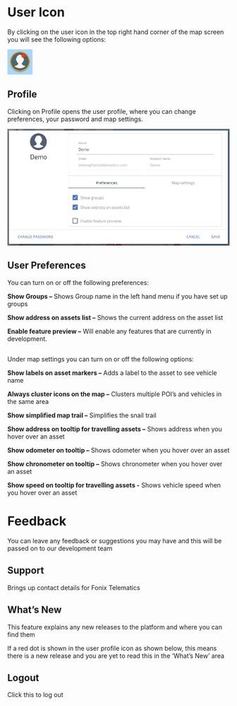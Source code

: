 # User Icon

By clicking on the user icon in the top right hand corner of the map screen you will see the following options:

![User Icon](img/user-icon.jpg)

## Profile

Clicking on Profile opens the user profile, where you can change preferences, your password and map settings.

![User Profile](img/Profile.JPG)

## User Preferences

You can turn on or off the following preferences:

**Show Groups –** Shows Group name in the left hand menu if you have set up groups

**Show address on assets list –** Shows the current address on the asset list

**Enable feature preview –** Will enable any features that are currently in development.

## 

Under map settings you can turn on or off the following options:

**Show labels on asset markers –** Adds a label to the asset to see vehicle name

**Always cluster icons on the map –** Clusters multiple POI’s and vehicles in the same area

**Show simplified map trail –** Simplifies the snail trail

**Show address on tooltip for travelling assets –** Shows address when you hover over an asset

**Show odometer on tooltip –** Shows odometer when you hover over an asset

**Show chronometer on tooltip –** Shows chronometer when you hover over an asset

**Show speed on tooltip for travelling assets -** Shows vehicle speed when you hover over an asset

# Feedback

You can leave any feedback or suggestions you may have and this will be passed on to our development team

## Support

Brings up contact details for Fonix Telematics

## What’s New


This feature explains any new releases to the platform and where you can find them

If a red dot is shown in the user profile icon as shown below, this means there is a new release and you are yet to read this in the ‘What’s New’ area

## Logout

Click this to log out
<!--stackedit_data:
eyJoaXN0b3J5IjpbLTg4NTkwODAwLC0yMDYyNTg2Mjk3XX0=
-->